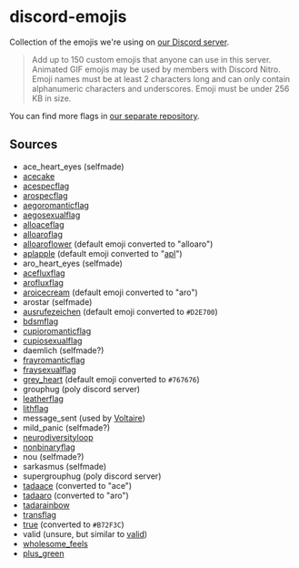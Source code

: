 # discord-emojis

Collection of the emojis we're using on [our Discord
server][aspecgerman].

> Add up to 150 custom emojis that anyone can use in this server.
> Animated GIF emojis may be used by members with Discord Nitro. Emoji
> names must be at least 2 characters long and can only contain
> alphanumeric characters and underscores. Emoji must be under 256 KB in
> size.

You can find more flags in [our separate
repository](https://github.com/aspec-german/pride-emoji-flags/).

## Sources

* ace_heart_eyes (selfmade)
* [acecake](https://www.deviantart.com/galadnilien/art/Ace-Cake-528372645)
* [acespecflag](https://github.com/aspec-german/pride-emoji-flags/blob/main/png/acespec-flag.png)
* [arospecflag](https://github.com/aspec-german/pride-emoji-flags/blob/main/png/arospec-flag.png)
* [aegoromanticflag](https://github.com/aspec-german/pride-emoji-flags/blob/main/png/aegoromantic-flag.png)
* [aegosexualflag](https://github.com/aspec-german/pride-emoji-flags/blob/main/png/aegosexual-flag.png)
* [alloaceflag](https://github.com/aspec-german/pride-emoji-flags/blob/main/png/alloace-flag.png)
* [alloaroflag](https://github.com/aspec-german/pride-emoji-flags/blob/main/png/alloaro-flag.png)
* [alloaroflower](https://discord.com/assets/b8126c857aacaf1d7226fa5505b5f5cb.svg)
  (default emoji converted to "alloaro")
* [aplapple](https://discord.com/assets/a77e46deee7127d2b85e271f0d5b738a.svg)
  (default emoji converted to
  "[apl](https://github.com/aspec-german/pride-emoji-flags/blob/main/png/apl-flag1.png)")
* aro_heart_eyes (selfmade)
* [acefluxflag](https://github.com/aspec-german/pride-emoji-flags/blob/main/png/aceflux-flag.png)
* [arofluxflag](https://github.com/aspec-german/pride-emoji-flags/blob/main/png/aroflux-flag.png)
* [aroicecream](https://discord.com/assets/52bfdf64e0f7355d16780ff7187f9a1a.svg)
  (default emoji converted to "aro")
* arostar (selfmade)
* [ausrufezeichen](https://discord.com/assets/4467f392af6cb1ad2acd20ae416a69ab.svg)
  (default emoji converted to `#D2E700`)
* [bdsmflag](https://github.com/aspec-german/pride-emoji-flags/blob/main/png/bdsm-flag.png)
* [cupioromanticflag](https://github.com/aspec-german/pride-emoji-flags/blob/main/png/cupioromantic-flag.png)
* [cupiosexualflag](https://github.com/aspec-german/pride-emoji-flags/blob/main/png/cupiosexual-flag.png)
* daemlich (selfmade?)
* [frayromanticflag](https://github.com/aspec-german/pride-emoji-flags/blob/main/png/frayromantic-flag.png)
* [fraysexualflag](https://github.com/aspec-german/pride-emoji-flags/blob/main/png/fraysexual-flag.png)
* [grey_heart](https://discord.com/assets/35221463e22cf68c28b23b6479a43613.svg)
  (default emoji converted to `#767676`)
* grouphug (poly discord server)
* [leatherflag](https://github.com/aspec-german/pride-emoji-flags/blob/main/png/leather-flag.png)
* [lithflag](https://github.com/aspec-german/pride-emoji-flags/blob/main/png/lith-flag.png)
* message_sent (used by [Voltaire](https://nminchow.github.io/VoltaireWeb/))
* mild_panic (selfmade?)
* [neurodiversityloop](https://commons.wikimedia.org/wiki/File:Autism_spectrum_infinity_awareness_symbol.svg)
* [nonbinaryflag](https://github.com/aspec-german/pride-emoji-flags/blob/main/png/nonbinary-flag.png)
* nou (selfmade?)
* sarkasmus (selfmade)
* supergrouphug (poly discord server)
* [tadaace](https://emoji.gg/emoji/6627-gay-tada) (converted to "ace")
* [tadaaro](https://emoji.gg/emoji/6627-gay-tada) (converted to "aro")
* [tadarainbow](https://emoji.gg/emoji/6627-gay-tada)
* [transflag](https://github.com/aspec-german/pride-emoji-flags/blob/main/png/transgender-flag.png)
* [true](https://emoji.gg/emoji/100True) (converted to `#B72F3C`)
* valid (unsure, but similar to [valid](https://emoji.gg/emoji/9153_valid))
* [wholesome_feels](https://emoji.gg/emoji/6006_WholesomeFeels)
* [plus_green](https://cdn.pixabay.com/photo/2014/04/02/10/55/plus-304947_640.png)

[aspecgerman]: https://aspecgerman.de
